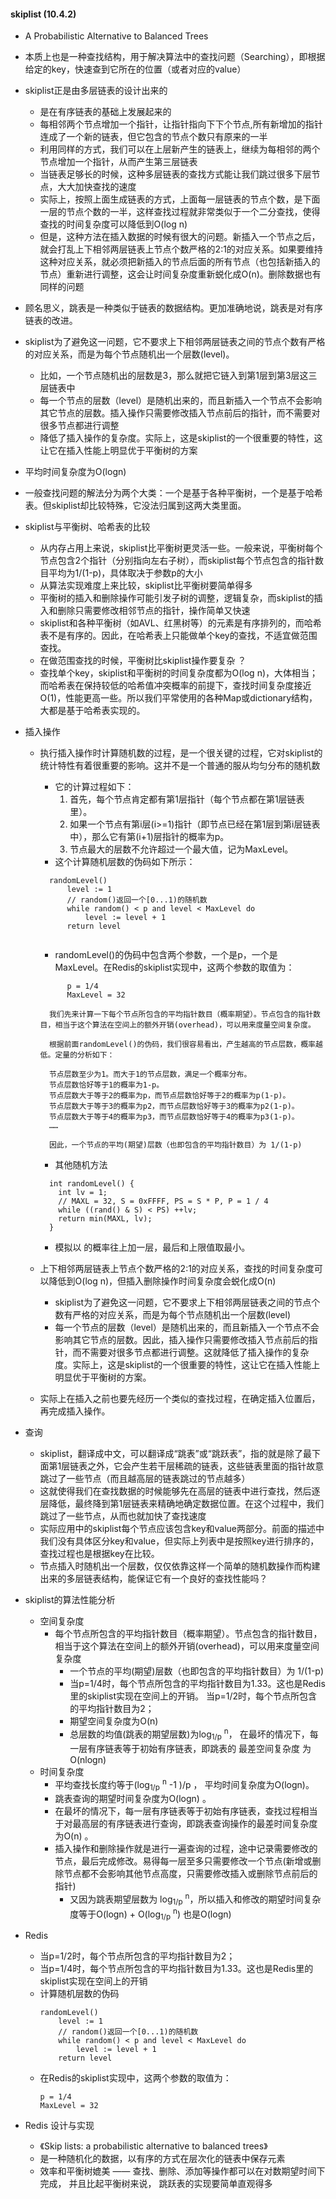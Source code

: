 #### skiplist (10.4.2)
- A Probabilistic Alternative to Balanced Trees
- 本质上也是一种查找结构，用于解决算法中的查找问题（Searching），即根据给定的key，快速查到它所在的位置（或者对应的value）
- skiplist正是由多层链表的设计出来的
    - 是在有序链表的基础上发展起来的
    - 每相邻两个节点增加一个指针，让指针指向下下个节点,所有新增加的指针连成了一个新的链表，但它包含的节点个数只有原来的一半
    - 利用同样的方式，我们可以在上层新产生的链表上，继续为每相邻的两个节点增加一个指针，从而产生第三层链表
    - 当链表足够长的时候，这种多层链表的查找方式能让我们跳过很多下层节点，大大加快查找的速度
    - 实际上，按照上面生成链表的方式，上面每一层链表的节点个数，是下面一层的节点个数的一半，这样查找过程就非常类似于一个二分查找，使得查找的时间复杂度可以降低到O(log n)
    - 但是，这种方法在插入数据的时候有很大的问题。新插入一个节点之后，就会打乱上下相邻两层链表上节点个数严格的2:1的对应关系。如果要维持这种对应关系，就必须把新插入的节点后面的所有节点（也包括新插入的节点）重新进行调整，这会让时间复杂度重新蜕化成O(n)。删除数据也有同样的问题
    
- 顾名思义，跳表是一种类似于链表的数据结构。更加准确地说，跳表是对有序链表的改进。

- skiplist为了避免这一问题，它不要求上下相邻两层链表之间的节点个数有严格的对应关系，而是为每个节点随机出一个层数(level)。
    - 比如，一个节点随机出的层数是3，那么就把它链入到第1层到第3层这三层链表中
    - 每一个节点的层数（level）是随机出来的，而且新插入一个节点不会影响其它节点的层数。插入操作只需要修改插入节点前后的指针，而不需要对很多节点都进行调整
    - 降低了插入操作的复杂度。实际上，这是skiplist的一个很重要的特性，这让它在插入性能上明显优于平衡树的方案
- 平均时间复杂度为O(logn)
- 一般查找问题的解法分为两个大类：一个是基于各种平衡树，一个是基于哈希表。但skiplist却比较特殊，它没法归属到这两大类里面。
- skiplist与平衡树、哈希表的比较
    - 从内存占用上来说，skiplist比平衡树更灵活一些。一般来说，平衡树每个节点包含2个指针（分别指向左右子树），而skiplist每个节点包含的指针数目平均为1/(1-p)，具体取决于参数p的大小
    - 从算法实现难度上来比较，skiplist比平衡树要简单得多
    - 平衡树的插入和删除操作可能引发子树的调整，逻辑复杂，而skiplist的插入和删除只需要修改相邻节点的指针，操作简单又快速
    - skiplist和各种平衡树（如AVL、红黑树等）的元素是有序排列的，而哈希表不是有序的。因此，在哈希表上只能做单个key的查找，不适宜做范围查找。
    - 在做范围查找的时候，平衡树比skiplist操作要复杂 ？
    - 查找单个key，skiplist和平衡树的时间复杂度都为O(log n)，大体相当；而哈希表在保持较低的哈希值冲突概率的前提下，查找时间复杂度接近O(1)，性能更高一些。所以我们平常使用的各种Map或dictionary结构，大都是基于哈希表实现的。
    
- 插入操作
    - 执行插入操作时计算随机数的过程，是一个很关键的过程，它对skiplist的统计特性有着很重要的影响。这并不是一个普通的服从均匀分布的随机数
        - 它的计算过程如下：          
          1. 首先，每个节点肯定都有第1层指针（每个节点都在第1层链表里）。
          2. 如果一个节点有第i层(i>=1)指针（即节点已经在第1层到第i层链表中），那么它有第(i+1)层指针的概率为p。
          3. 节点最大的层数不允许超过一个最大值，记为MaxLevel。
        - 这个计算随机层数的伪码如下所示：
        ```
          randomLevel()
              level := 1
              // random()返回一个[0...1)的随机数
              while random() < p and level < MaxLevel do
                  level := level + 1
              return level
         
        ```
        - randomLevel()的伪码中包含两个参数，一个是p，一个是MaxLevel。在Redis的skiplist实现中，这两个参数的取值为：
        ```
              p = 1/4
              MaxLevel = 32

        ```
        ```
          我们先来计算一下每个节点所包含的平均指针数目（概率期望）。节点包含的指针数目，相当于这个算法在空间上的额外开销(overhead)，可以用来度量空间复杂度。
          
          根据前面randomLevel()的伪码，我们很容易看出，产生越高的节点层数，概率越低。定量的分析如下：
          
          节点层数至少为1。而大于1的节点层数，满足一个概率分布。
          节点层数恰好等于1的概率为1-p。
          节点层数大于等于2的概率为p，而节点层数恰好等于2的概率为p(1-p)。
          节点层数大于等于3的概率为p2，而节点层数恰好等于3的概率为p2(1-p)。
          节点层数大于等于4的概率为p3，而节点层数恰好等于4的概率为p3(1-p)。
          ……
            
          因此，一个节点的平均(期望)层数（也即包含的平均指针数目）为 1/(1-p)

        ```
        - 其他随机方法
        ```
          int randomLevel() {
            int lv = 1;
            // MAXL = 32, S = 0xFFFF, PS = S * P, P = 1 / 4
            while ((rand() & S) < PS) ++lv;
            return min(MAXL, lv);
          }

        ```
        - 模拟以  的概率往上加一层，最后和上限值取最小。
          
    - 上下相邻两层链表上节点个数严格的2:1的对应关系，查找的时间复杂度可以降低到O(log n)，但插入删除操作时间复杂度会蜕化成O(n)
        - skiplist为了避免这一问题，它不要求上下相邻两层链表之间的节点个数有严格的对应关系，而是为每个节点随机出一个层数(level)
        - 每一个节点的层数（level）是随机出来的，而且新插入一个节点不会影响其它节点的层数。因此，插入操作只需要修改插入节点前后的指针，而不需要对很多节点都进行调整。这就降低了插入操作的复杂度。实际上，这是skiplist的一个很重要的特性，这让它在插入性能上明显优于平衡树的方案。
    - 实际上在插入之前也要先经历一个类似的查找过程，在确定插入位置后，再完成插入操作。
- 查询    
    - skiplist，翻译成中文，可以翻译成“跳表”或“跳跃表”，指的就是除了最下面第1层链表之外，它会产生若干层稀疏的链表，这些链表里面的指针故意跳过了一些节点（而且越高层的链表跳过的节点越多）
    - 这就使得我们在查找数据的时候能够先在高层的链表中进行查找，然后逐层降低，最终降到第1层链表来精确地确定数据位置。在这个过程中，我们跳过了一些节点，从而也就加快了查找速度
    - 实际应用中的skiplist每个节点应该包含key和value两部分。前面的描述中我们没有具体区分key和value，但实际上列表中是按照key进行排序的，查找过程也是根据key在比较。
    - 节点插入时随机出一个层数，仅仅依靠这样一个简单的随机数操作而构建出来的多层链表结构，能保证它有一个良好的查找性能吗？
- skiplist的算法性能分析
    - 空间复杂度 
        - 每个节点所包含的平均指针数目（概率期望）。节点包含的指针数目，相当于这个算法在空间上的额外开销(overhead)，可以用来度量空间复杂度
            - 一个节点的平均(期望)层数（也即包含的平均指针数目）为 1/(1-p)
            - 当p=1/4时，每个节点所包含的平均指针数目为1.33。这也是Redis里的skiplist实现在空间上的开销。   当p=1/2时，每个节点所包含的平均指针数目为2； 
            - 期望空间复杂度为O(n)
            - 总层数的均值(跳表的期望层数)为log<sub>1/p</sub> <sup>n</sup>， 在最坏的情况下，每一层有序链表等于初始有序链表，即跳表的 最差空间复杂度 为 O(nlogn)
    - 时间复杂度
        - 平均查找长度约等于(log<sub>1/p</sub> <sup>n</sup> -1 )/p ， 平均时间复杂度为O(logn)。
        - 跳表查询的期望时间复杂度为O(logn)  。
        - 在最坏的情况下，每一层有序链表等于初始有序链表，查找过程相当于对最高层的有序链表进行查询，即跳表查询操作的最差时间复杂度为O(n)  。
        - 插入操作和删除操作就是进行一遍查询的过程，途中记录需要修改的节点，最后完成修改。易得每一层至多只需要修改一个节点(新增或删除节点都不会影响其他节点高度，只需要修改插入或删除节点前后的指针)
            - 又因为跳表期望层数为 log<sub>1/p</sub> <sup>n</sup>，所以插入和修改的期望时间复杂度等于O(logn) + O(log<sub>1/p</sub> <sup>n</sup>) 也是O(logn)
- Redis 
    - 当p=1/2时，每个节点所包含的平均指针数目为2；
    - 当p=1/4时，每个节点所包含的平均指针数目为1.33。这也是Redis里的skiplist实现在空间上的开销
    - 计算随机层数的伪码
        ```
        randomLevel()
            level := 1
            // random()返回一个[0...1)的随机数
            while random() < p and level < MaxLevel do
                level := level + 1
            return level
        ```
    - 在Redis的skiplist实现中，这两个参数的取值为：
        ```
        p = 1/4
        MaxLevel = 32

        ```
- Redis 设计与实现
    - 《Skip lists: a probabilistic alternative to balanced trees》
    - 是一种随机化的数据，以有序的方式在层次化的链表中保存元素
    - 效率和平衡树媲美 —— 查找、删除、添加等操作都可以在对数期望时间下完成， 并且比起平衡树来说， 跳跃表的实现要简单直观得多
